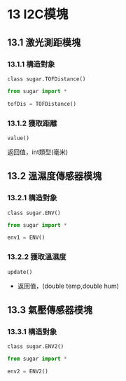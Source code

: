# 13 I2C模塊

## 13.1 激光測距模塊

### 13.1.1 構造對象

`class sugar.TOFDistance()`

```python
from sugar import *

tofDis = TOFDistance()
```

### 13.1.2 獲取距離

`value()`

返回值，int類型(毫米)

## 13.2 溫濕度傳感器模塊

### 13.2.1 構造對象

`class sugar.ENV()`

```python
from sugar import *

env1 = ENV()
```

### 13.2.2 獲取溫濕度

`update()`

* 返回值，(double temp,double hum)

## 13.3 氣壓傳感器模塊

### 13.3.1 構造對象

`class sugar.ENV2()`

```python
from sugar import *

env2 = ENV2()
```

